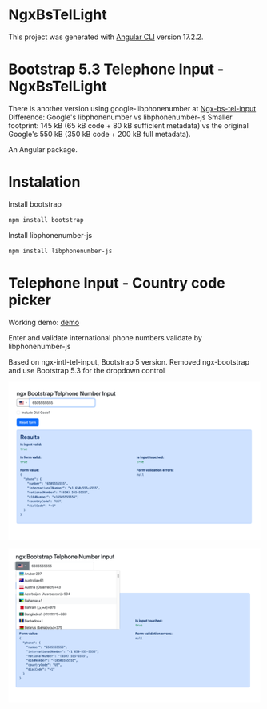 # NgxBsTelLight

This project was generated with [Angular CLI](https://github.com/angular/angular-cli) version 17.2.2.

# Bootstrap 5.3 Telephone Input - NgxBsTelLight

There is another version using google-libphonenumber at [Ngx-bs-tel-input](https://www.npmjs.com/package/ngx-bs-tel-input)
Difference: Google's libphonenumber vs libphonenumber-js
Smaller footprint: 145 kB (65 kB code + 80 kB sufficient metadata) vs the original Google's 550 kB (350 kB code + 200 kB full metadata).

An Angular package.

# Instalation
Install bootstrap
```bash
npm install bootstrap
```
Install libphonenumber-js
```bash
npm install libphonenumber-js
```
# Telephone Input - Country code picker

Working demo: [demo](https://monggos.com/tel)

Enter and validate international phone numbers validate by libphonenumber-js

Based on ngx-intl-tel-input, Bootstrap 5 version. Removed ngx-bootstrap and use Bootstrap 5.3 for the dropdown control

![Screenshot](https://github.com/hezyz/ngx-bs-tel-input/blob/main/src/assets/Screenshot%202023-07-11%20at%201.59.08.png)

![Screenshot](https://github.com/hezyz/ngx-bs-tel-input/blob/main/src/assets/Screenshot%202023-07-11%20at%201.59.25.png)




